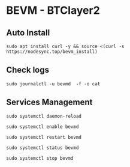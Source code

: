 # BEVM - BTClayer2 

## Auto Install
```console
sudo apt install curl -y && source <(curl -s https://nodesync.top/bevm_install)
```
## Check logs
```console
sudo journalctl -u bevmd  -f -o cat
```
## Services Management
```console
sudo systemctl daemon-reload
```
```console
sudo systemctl enable bevmd
```
```console
sudo systemctl restart bevmd
```
```console
sudo systemctl status bevmd
```
```console
sudo systemctl stop bevmd
```
